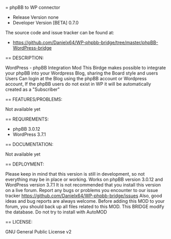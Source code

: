 = phpBB to WP connector
* Release Version none
* Developer Version [BETA] 0.7.0

The source code and issue tracker can be found at:

* https://github.com/Danielx64/WP-phpbb-bridge/tree/master/phpBB-WordPress-bridge

== DESCRIPTION:

WordPress - phpBB Integration Mod
	This Birdge makes possible to integrate your phpBB into your Wordpress Blog, sharing the Board style and users
	Users Can login at the Blog using the phpBB account or Wordpress account, 
		If the phpBB users do not exist in WP it will be automatically created as a "Subscriber"

== FEATURES/PROBLEMS:

Not available yet

== REQUIREMENTS:

* phpBB 3.0.12
* WordPress 3.7.1

== DOCUMENTATION:

Not available yet

== DEPLOYMENT:

Please keep in mind that this version is still in development, so not everything may be in place or working.
	Works on phpBB version 3.0.12 and WordPress version 3.7.1
	It is not recommended that you install this version on a live forum.
	Report any bugs or problems you encounter to our issue tracker https://github.com/Danielx64/WP-phpbb-bridge/issues
	Also, good ideas and bug reports are always welcome.
	Before adding this MOD to your forum, you should back up all files related to this MOD.
	This BRIDGE modify the database.
	Do not try to install with AutoMOD

== LICENSE:

GNU General Public License v2
